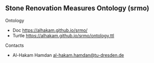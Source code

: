 ## Stone Renovation Measures Ontology (srmo)

Ontology

* Doc      https://alhakam.github.io/srmo/
* Turtle   https://alhakam.github.io/srmo/ontology.ttl


Contacts

* Al-Hakam Hamdan <al-hakam.hamdan@tu-dresden.de>
